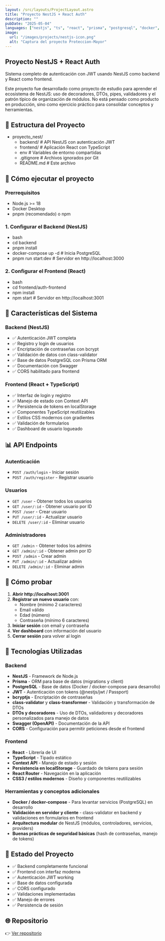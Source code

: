 ```yaml
---
layout: /src/layouts/ProjectLayout.astro
title: "Proyecto NestJS + React Auth"
description: ""
pubDate: "2025-05-04"
languages: ["nestjs", "ts", "react", "prisma", "postgresql", "docker", "jwt", "swagger"]
image:
  url: "/images/projects/nestjs-icon.png"
  alt: "Captura del proyecto Proteccion-Mayor"
---
```



## Proyecto NestJS + React Auth

Sistema completo de autenticación con JWT usando NestJS como backend y React como frontend.

Este proyecto fue desarrollado como proyecto de estudio para aprender el ecosistema de NestJS: uso de decoradores, DTOs, pipes, validadores y el patrón típico de organización de módulos. No está pensado como producto en producción, sino como ejercicio práctico para consolidar conceptos y herramientas.


## 📁 Estructura del Proyecto


- proyecto_nest/
    - backend/           # API NestJS con autenticación JWT
    - frontend/          # Aplicación React con TypeScript
    - env              # Variables de entorno compartidas
    - .gitignore        # Archivos ignorados por Git
    - README.md         # Este archivo


## 🚀 Cómo ejecutar el proyecto

### Prerrequisitos

- Node.js >= 18
- Docker Desktop
- pnpm (recomendado) o npm

### 1. Configurar el Backend (NestJS)

- bash
- cd backend
- pnpm install
- docker-compose up -d  # Inicia PostgreSQL
- pnpm run start:dev    # Servidor en http://localhost:3000


### 2. Configurar el Frontend (React)
- bash
- cd frontend/auth-frontend
- npm install
- npm start  # Servidor en http://localhost:3001


## 🔐 Características del Sistema

### Backend (NestJS)

- ✅ Autenticación JWT completa
- ✅ Registro y login de usuarios
- ✅ Encriptación de contraseñas con bcrypt
- ✅ Validación de datos con class-validator
- ✅ Base de datos PostgreSQL con Prisma ORM
- ✅ Documentación con Swagger
- ✅ CORS habilitado para frontend

### Frontend (React + TypeScript)

- ✅ Interfaz de login y registro
- ✅ Manejo de estado con Context API
- ✅ Persistencia de tokens en localStorage
- ✅ Componentes TypeScript reutilizables
- ✅ Estilos CSS modernos con gradientes
- ✅ Validación de formularios
- ✅ Dashboard de usuario logueado

## 📊 API Endpoints

### Autenticación

- `POST /auth/login` - Iniciar sesión
- `POST /auth/register` - Registrar usuario

### Usuarios

- `GET /user` - Obtener todos los usuarios
- `GET /user/:id` - Obtener usuario por ID
- `POST /user` - Crear usuario
- `PUT /user/:id` - Actualizar usuario
- `DELETE /user/:id` - Eliminar usuario

### Administradores

- `GET /admin` - Obtener todos los admins
- `GET /admin/:id` - Obtener admin por ID
- `POST /admin` - Crear admin
- `PUT /admin/:id` - Actualizar admin
- `DELETE /admin/:id` - Eliminar admin

## 🧪 Cómo probar

1. **Abrir http://localhost:3001**
2. **Registrar un nuevo usuario** con:
   - Nombre (mínimo 2 caracteres)
   - Email válido
   - Edad (número)
   - Contraseña (mínimo 6 caracteres)
3. **Iniciar sesión** con email y contraseña
4. **Ver dashboard** con información del usuario
5. **Cerrar sesión** para volver al login

## 📱 Tecnologías Utilizadas

### Backend

- **NestJS** - Framework de Node.js
- **Prisma** - ORM para base de datos (migrations y client)
- **PostgreSQL** - Base de datos (Docker / docker-compose para desarrollo)
- **JWT** - Autenticación con tokens (@nestjs/jwt / Passport)
- **bcryptjs** - Encriptación de contraseñas
- **class-validator** y **class-transformer** - Validación y transformación de DTOs
- **DTOs y decoradores** - Uso de DTOs, validadores y decoradores personalizados para manejo de datos
- **Swagger (OpenAPI)** - Documentación de la API
- **CORS** - Configuración para permitir peticiones desde el frontend

### Frontend

- **React** - Librería de UI
- **TypeScript** - Tipado estático
- **Context API** - Manejo de estado y sesión
- **Persistencia en localStorage** - Guardado de tokens para sesión
- **React Router** - Navegación en la aplicación
- **CSS3 / estilos modernos** - Diseño y componentes reutilizables

### Herramientas y conceptos adicionales

- **Docker / docker-compose** - Para levantar servicios (PostgreSQL) en desarrollo
- **Validación en servidor y cliente** - class-validator en backend y validaciones en formularios en frontend
- **Arquitectura modular** de NestJS (módulos, controladores, servicios, providers)
- **Buenas prácticas de seguridad básicas** (hash de contraseñas, manejo de tokens)

## 🔄 Estado del Proyecto

- ✅ Backend completamente funcional
- ✅ Frontend con interfaz moderna
- ✅ Autenticación JWT working
- ✅ Base de datos configurada
- ✅ CORS configurado
- ✅ Validaciones implementadas
- ✅ Manejo de errores
- ✅ Persistencia de sesión

## 🌐 Repositorio

👉 [Ver repositorio](https://github.com/BenjaminEspinozaFK/proyecto_nest) 
